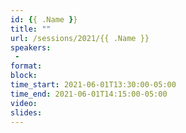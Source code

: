 ```yaml
---
id: {{ .Name }}
title: ""
url: /sessions/2021/{{ .Name }}
speakers:
 - 
format: 
block:
time_start: 2021-06-01T13:30:00-05:00
time_end: 2021-06-01T14:15:00-05:00
video:
slides:
---
```

